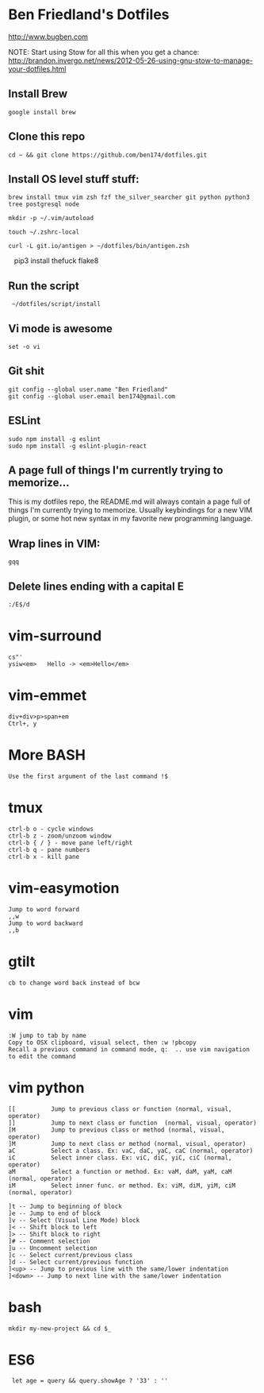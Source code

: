 Ben Friedland's Dotfiles
========================

http://www.bugben.com

NOTE: Start using Stow for all this when you get a chance: http://brandon.invergo.net/news/2012-05-26-using-gnu-stow-to-manage-your-dotfiles.html

Install Brew
------------

    google install brew

Clone this repo
---------------
  
    cd ~ && git clone https://github.com/ben174/dotfiles.git

Install OS level stuff stuff:
-------------------

    brew install tmux vim zsh fzf the_silver_searcher git python python3 tree postgresql node

    mkdir -p ~/.vim/autoload
    
    touch ~/.zshrc-local

    curl -L git.io/antigen > ~/dotfiles/bin/antigen.zsh

    pip3 install thefuck flake8


Run the script
--------------

     ~/dotfiles/script/install

Vi mode is awesome
------------------

    set -o vi

Git shit
--------

    git config --global user.name "Ben Friedland"
    git config --global user.email ben174@gmail.com


ESLint
------

    sudo npm install -g eslint
    sudo npm install -g eslint-plugin-react

A page full of things I'm currently trying to memorize...
---------------------------------------------------------
This is my dotfiles repo, the README.md will always contain a page full
of things I'm currently trying to memorize. Usually keybindings for a new
VIM plugin, or some hot new syntax in my favorite new programming language.


Wrap lines in VIM:
------------------
    gqq


Delete lines ending with a capital E
------------------------------------
    :/E$/d

vim-surround
============
    cs"'
    ysiw<em>   Hello -> <em>Hello</em>

vim-emmet
=========
    div+div>p>span+em
    Ctrl+, y

More BASH
=========
    Use the first argument of the last command !$

tmux
====
    ctrl-b o - cycle windows
    ctrl-b z - zoom/unzoom window
    ctrl-b { / } - move pane left/right
    ctrl-b q - pane numbers
    ctrl-b x - kill pane


vim-easymotion
================================
    Jump to word forward
    ,,w
    Jump to word backward
    ,,b

gtilt
=====
    cb to change word back instead of bcw

vim
===
    :W jump to tab by name
    Copy to OSX clipboard, visual select, then :w !pbcopy
    Recall a previous command in command mode, q:  .. use vim navigation to edit the command
    
vim python
==========

    [[          Jump to previous class or function (normal, visual, operator)
    ]]          Jump to next class or function  (normal, visual, operator)
    [M          Jump to previous class or method (normal, visual, operator)
    ]M          Jump to next class or method (normal, visual, operator)
    aC          Select a class. Ex: vaC, daC, yaC, caC (normal, operator)
    iC          Select inner class. Ex: viC, diC, yiC, ciC (normal, operator)
    aM          Select a function or method. Ex: vaM, daM, yaM, caM (normal, operator)
    iM          Select inner func. or method. Ex: viM, diM, yiM, ciM (normal, operator)

    ]t -- Jump to beginning of block
    ]e -- Jump to end of block
    ]v -- Select (Visual Line Mode) block
    ]< -- Shift block to left
    ]> -- Shift block to right
    ]# -- Comment selection
    ]u -- Uncomment selection
    ]c -- Select current/previous class
    ]d -- Select current/previous function
    ]<up> -- Jump to previous line with the same/lower indentation
    ]<down> -- Jump to next line with the same/lower indentation


bash
====
    mkdir my-new-project && cd $_

ES6
=== 
     let age = query && query.showAge ? '33' : ''

